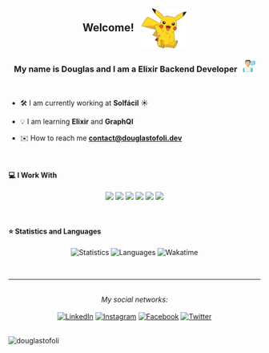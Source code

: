 <h2>
  <p align="center">
    Welcome!&nbsp;&nbsp;
    <img align="center"
      src="https://github.com/douglastofoli/douglastofoli/blob/main/assets/pikachu.png" 
      height="80px"
      alt="Pikachu said welcome!"
    />
  </p>
</h2>

<h3 align="center">My name is Douglas and I am a Elixir Backend Developer &nbsp; <img src="https://github.com/douglastofoli/douglastofoli/blob/main/assets/web-development.svg" width="24" alt="It's just an worker person icon!"/> 
</h3>

<br>

- 🛠️ I am currently working at **Solfácil** ☀️

- 💡 I am learning **Elixir** and **GraphQl**

- ✉️ How to reach me **contact@douglastofoli.dev**

<br>

#### 💻 I Work With


<p align="center">
  <img src="https://img.shields.io/badge/elixir-674773.svg?&style=for-the-badge&logo=elixir&logoColor=white" height="25"/>
  <img src="https://img.shields.io/badge/graphql-DE33A6.svg?&style=for-the-badge&logo=graphql&logoColor=white" height="25"/>
  <img src="https://img.shields.io/badge/postgresql-0064a5.svg?&style=for-the-badge&logo=postgresql&logoColor=white" height="25"/>
  <img src="https://img.shields.io/badge/javascript-f0db4f.svg?&style=for-the-badge&logo=javascript&logoColor=white" height="25"/>
  <img src="https://img.shields.io/badge/typescript-007acc.svg?&style=for-the-badge&logo=typescript&logoColor=white" height="25"/>
  <img src="https://img.shields.io/badge/docker-0db7ed.svg?&style=for-the-badge&logo=docker&logoColor=white" height="25"/>
</p>

<br>

 #### ⭐ Statistics and Languages

<p align="center">
  <img src="https://github-readme-stats-one-rose-40.vercel.app/api?username=douglastofoli&count_private=true&show_icons=true&bg_color=161320&text_color=D9E0EE&icon_color=DDB6F2&title_color=96CDFB" alt="Statistics" width="420"/> 
  <img src="https://github-readme-stats-one-rose-40.vercel.app/api/top-langs/?username=douglastofoli&layout=compact&count_private=true&hide=css,html,blade&bg_color=161320&text_color=D9E0EE&icon_color=DDB6F2&title_color=96CDFB" alt="Languages" height="165" />
  <img src="https://github-readme-stats-one-rose-40.vercel.app/api/wakatime?username=@douglastofoli&bg_color=161320&text_color=D9E0EE&icon_color=DDB6F2&title_color=96CDFB" alt="Wakatime" height="210" width="50" />
</p>

<br>

---

<br>

<div align="center">
<i>My social networks:</i>
<br>
<br>
<a href="https://www.linkedin.com/in/douglastofoli" target="_blank"><img src="https://img.shields.io/badge/-LinkedIn-%230077B5?style=for-the-badge&logo=linkedin&logoColor=white" alt="LinkedIn"></a>
<a href="https://www.instagram.com/douglastofoli" target="_blank"><img src="https://img.shields.io/badge/-Instagram-%23E4405F?style=for-the-badge&logo=instagram&logoColor=white" alt="Instagram"></a>
<a href="https://www.facebook.com/tofoli.douglas" target="_blank"><img src="https://img.shields.io/badge/-Facebook-1877f2?style=for-the-badge&logo=facebook&logoColor=white" alt="Facebook"></a>
<a href="https://www.facebook.com/douglastofoli" target="_blank"><img src="https://img.shields.io/badge/-Twitter-55ADEE?style=for-the-badge&logo=twitter&logoColor=white" alt="Twitter"></a>
</div>

<br>

<p align="left"> <img src="https://komarev.com/ghpvc/?username=douglastofoli" alt="douglastofoli" /> </p>
